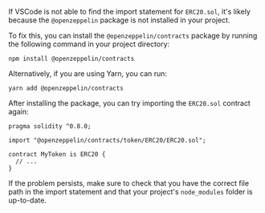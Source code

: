 If VSCode is not able to find the import statement for `ERC20.sol`, it's likely because the `@openzeppelin` package is not installed in your project.

To fix this, you can install the `@openzeppelin/contracts` package by running the following command in your project directory:

```
npm install @openzeppelin/contracts
```

Alternatively, if you are using Yarn, you can run:

```
yarn add @openzeppelin/contracts
```

After installing the package, you can try importing the `ERC20.sol` contract again:

```solidity
pragma solidity ^0.8.0;

import "@openzeppelin/contracts/token/ERC20/ERC20.sol";

contract MyToken is ERC20 {
  // ...
}
```

If the problem persists, make sure to check that you have the correct file path in the import statement and that your project's `node_modules` folder is up-to-date.